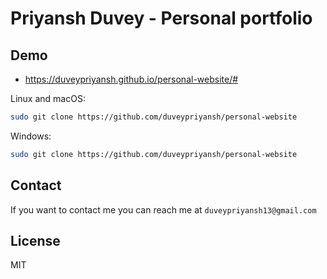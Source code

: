 # Priyansh Duvey - Personal portfolio

## Demo

- https://duveypriyansh.github.io/personal-website/#

Linux and macOS:

```bash
sudo git clone https://github.com/duveypriyansh/personal-website
```

Windows:

```bash
sudo git clone https://github.com/duveypriyansh/personal-website
```

## Contact

If you want to contact me you can reach me at `duveypriyansh13@gmail.com`

## License

MIT
